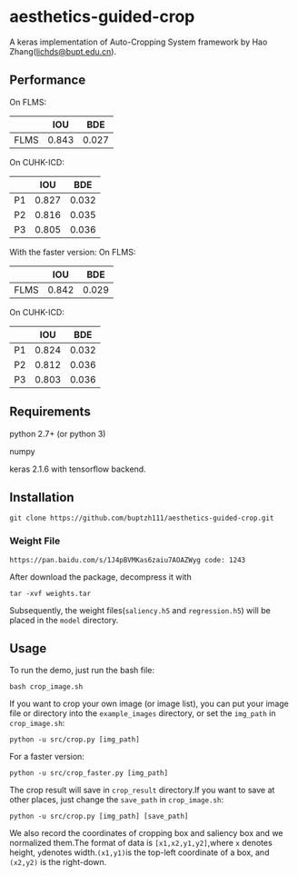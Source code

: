 # aesthetics-guided-crop

A keras implementation of Auto-Cropping System framework by Hao Zhang(lichds@bupt.edu.cn).

## Performance
On FLMS:

|        |IOU     |BDE     |
| :------: | :------: | :------: |
|FLMS|0.843|0.027|

On CUHK-ICD:

|        |IOU     |BDE     |
| :------: | :------: | :------: |
|P1|0.827|0.032|
|P2|0.816|0.035|
|P3|0.805|0.036|

With the faster version:
On FLMS:

|        |IOU     |BDE     |
| :------: | :------: | :------: |
|FLMS|0.842|0.029|

On CUHK-ICD:

|        |IOU     |BDE     |
| :------: | :------: | :------: |
|P1|0.824|0.032|
|P2|0.812|0.036|
|P3|0.803|0.036|

## Requirements
python 2.7+ (or python 3)

numpy

keras 2.1.6 with tensorflow backend.

## Installation
```
git clone https://github.com/buptzh111/aesthetics-guided-crop.git 
```

### Weight File

```
https://pan.baidu.com/s/1J4pBVMKas6zaiu7AOAZWyg code: 1243
```
After download the package,  decompress it with
```
tar -xvf weights.tar
```
Subsequently, the weight files(```saliency.h5``` and ```regression.h5```) will be placed in the ```model``` directory.

## Usage

To run the demo, just run the bash file:
```
bash crop_image.sh
```
If you want to crop your own image (or image list), you can put your image file or directory into the ```example_images``` directory,
or set the ```img_path``` in  ```crop_image.sh```:
```
python -u src/crop.py [img_path]
```
For a faster version:
```
python -u src/crop_faster.py [img_path]
```
The crop result will save in ```crop_result``` directory.If you want to save at other places, just change the ```save_path``` in ```crop_image.sh```:
```
python -u src/crop.py [img_path] [save_path]
```
We also record the coordinates of cropping box and saliency box and we normalized them.The format of data is ```[x1,x2,y1,y2]```,where ```x``` denotes height, ```y```denotes width.```(x1,y1)```is the top-left coordinate of a box, and ```(x2,y2)``` is the right-down.  

